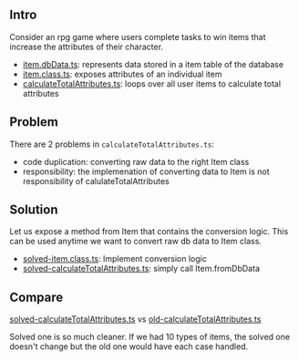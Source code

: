 ## Intro

Consider an rpg game where users complete tasks to win items that increase the attributes of their character.

- [item.dbData.ts](item.dbData.ts): represents data stored in a item table of the database
- [item.class.ts](item.class.ts): exposes attributes of an individual item
- [calculateTotalAttributes.ts](calculateTotalAttributes.ts): loops over all user items to calculate total attributes

## Problem

There are 2 problems in `calculateTotalAttributes.ts`:

- code duplication: converting raw data to the right Item class
- responsibility: the implemenation of converting data to Item is not responsibility of calulateTotalAttributes

## Solution

Let us expose a method from Item that contains the conversion logic. This can be used anytime we want to convert raw db data to Item class.

- [solved-item.class.ts](solved-item.class.ts): Implement conversion logic
- [solved-calculateTotalAttributes.ts](solved-calculateTotalAttributes.ts): simply call Item.fromDbData

## Compare

[solved-calculateTotalAttributes.ts](solved-calculateTotalAttributes.ts) vs [old-calculateTotalAttributes.ts](calculateTotalAttributes.ts)

Solved one is so much cleaner. If we had 10 types of items, the solved one doesn't change but the old one would have each case handled.

